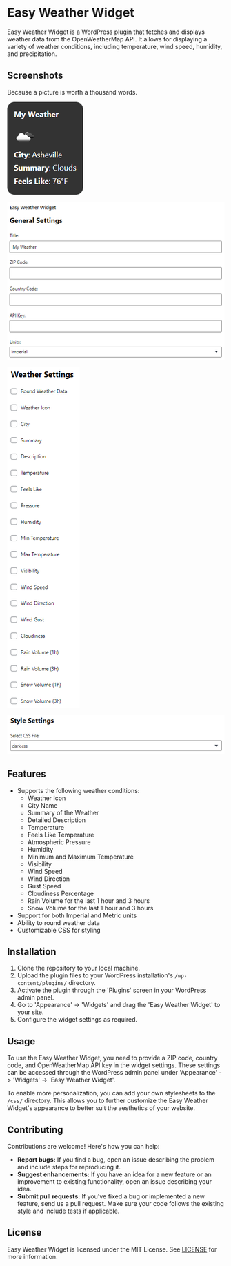 # Easy Weather Widget

Easy Weather Widget is a WordPress plugin that fetches and displays weather data from the OpenWeatherMap API. It allows for displaying a variety of weather conditions, including temperature, wind speed, humidity, and precipitation.

## Screenshots

Because a picture is worth a thousand words.

![Widget](/screenshots/widget.png)

![General Settings](/screenshots/general-settings.png)

![Weather Settings](/screenshots/weather-settings.png)

![Style Settings](/screenshots/style-settings.png)

## Features

- Supports the following weather conditions:
  - Weather Icon
  - City Name
  - Summary of the Weather
  - Detailed Description
  - Temperature
  - Feels Like Temperature
  - Atmospheric Pressure
  - Humidity
  - Minimum and Maximum Temperature
  - Visibility
  - Wind Speed
  - Wind Direction
  - Gust Speed
  - Cloudiness Percentage
  - Rain Volume for the last 1 hour and 3 hours
  - Snow Volume for the last 1 hour and 3 hours
- Support for both Imperial and Metric units
- Ability to round weather data
- Customizable CSS for styling

## Installation

1. Clone the repository to your local machine.
2. Upload the plugin files to your WordPress installation's `/wp-content/plugins/` directory.
3. Activate the plugin through the 'Plugins' screen in your WordPress admin panel.
4. Go to 'Appearance' -> 'Widgets' and drag the 'Easy Weather Widget' to your site.
5. Configure the widget settings as required.

## Usage

To use the Easy Weather Widget, you need to provide a ZIP code, country code, and OpenWeatherMap API key in the widget settings. These settings can be accessed through the WordPress admin panel under 'Appearance' -> 'Widgets' -> 'Easy Weather Widget'.

To enable more personalization, you can add your own stylesheets to the `/css/` directory. This allows you to further customize the Easy Weather Widget's appearance to better suit the aesthetics of your website.

## Contributing

Contributions are welcome! Here's how you can help:

- **Report bugs:** If you find a bug, open an issue describing the problem and include steps for reproducing it.
- **Suggest enhancements:** If you have an idea for a new feature or an improvement to existing functionality, open an issue describing your idea.
- **Submit pull requests:** If you've fixed a bug or implemented a new feature, send us a pull request. Make sure your code follows the existing style and include tests if applicable.

## License

Easy Weather Widget is licensed under the MIT License. See [LICENSE](LICENSE) for more information.
